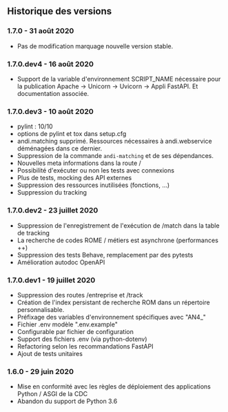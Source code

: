 ## Historique des versions

### 1.7.0 - 31 août 2020

- Pas de modification marquage nouvelle version stable.

### 1.7.0.dev4 - 16 août 2020

- Support de la variable d'environnement SCRIPT_NAME nécessaire pour la publication Apache ->
  Unicorn -> Uvicorn -> Appli FastAPI. Et documentation associée.

### 1.7.0.dev3 - 10 août 2020

- pylint : 10/10
- options de pylint et tox dans setup.cfg
- andi.matching supprimé. Ressources nécessaires à andi.webservice déménagées dans ce dernier.
- Suppression de la commande `andi-matching` et de ses dépendances.
- Nouvelles meta informations dans la route /
- Possibilité d'exécuter ou non les tests avec connexions
- Plus de tests, mocking des API externes
- Suppression des ressources inutilisées (fonctions, ...)
- Suppression du tracking

### 1.7.0.dev2 - 23 juillet 2020

- Suppression de l'enregistrement de l'exécution de /match dans la table de tracking
- La recherche de codes ROME / métiers est asynchrone (performances ++)
- Suppression des tests Behave, remplacement par des pytests
- Amélioration autodoc OpenAPI

### 1.7.0.dev1 - 19 juillet 2020

- Suppression des routes /entreprise et /track
- Création de l'index persistant de recherche ROM dans un répertoire personnalisable.
- Préfixage des variables d'environnement spécifiques avec "AN4_"
- Fichier .env modèle ".env.example"
- Configurable par fichier de configuration
- Support des fichiers .env (via python-dotenv)
- Refactoring selon les recommandations FastAPI
- Ajout de tests unitaires

### 1.6.0 - 29 juin 2020

- Mise en conformité avec les règles de déploiement des applications Python / ASGI de la CDC
- Abandon du support de Python 3.6
